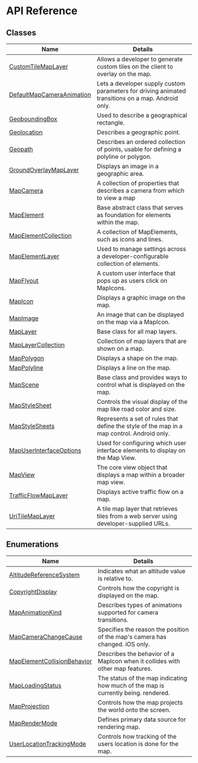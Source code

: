# API Reference

## Classes

Name                                                                   | Details
----------------------------------------------------------------       | ------------------------------------------------------
[CustomTileMapLayer](CustomTileMapLayer-class.md)                      | Allows a developer to generate custom tiles on the client to overlay on the map.
[DefaultMapCameraAnimation](Android/DefaultMapCameraAnimation-class.md)| Lets a developer supply custom parameters for driving animated transitions on a map. Android only.
[GeoboundingBox](GeoboundingBox-class.md)                              | Used to describe a geographical rectangle.
[Geolocation](Geolocation-class.md)                                    | Describes a geographic point.
[Geopath](Geopath-class.md)                                            | Describes an ordered collection of points, usable for defining a polyline or polygon.
[GroundOverlayMapLayer](GroundOverlayMapLayer-class.md)                | Displays an image in a geographic area.
[MapCamera](MapCamera-class.md)                                        | A collection of properties that describes a camera from which to view a map
[MapElement](MapElement-class.md)                                      | Base abstract class that serves as foundation for elements within the map.
[MapElementCollection](MapElementCollection-class.md)                  | A collection of MapElements, such as icons and lines.
[MapElementLayer](MapElementLayer-class.md)                            | Used to manage settings across a developer-configurable collection of elements.
[MapFlyout](MapFlyout-class.md)                                        | A custom user interface that pops up as users click on MapIcons.
[MapIcon](MapIcon-class.md)                                            | Displays a graphic image on the map.
[MapImage](MapImage-class.md)                                          | An image that can be displayed on the map via a MapIcon.
[MapLayer](MapLayer-class.md)                                          | Base class for all map layers.
[MapLayerCollection](MapLayerCollection-class.md)                      | Collection of map layers that are shown on a map.
[MapPolygon](MapPolygon-class.md)                                      | Displays a shape on the map.
[MapPolyline](MapPolyline-class.md)                                    | Displays a line on the map.
[MapScene](MapScene-class.md)                                          | Base class and provides ways to control what is displayed on the map.
[MapStyleSheet](MapStyleSheet-class.md)                                | Controls the visual display of the map like road color and size.
[MapStyleSheets](MapStyleSheets-class.md)                              | Represents a set of rules that define the style of the map in a map control. Android only.
[MapUserInterfaceOptions](MapUserInterfaceOptions-class.md)            | Used for configuring which user interface elements to display on the Map View.
[MapView](MapView-class.md)                                            | The core view object that displays a map within a broader map view.
[TrafficFlowMapLayer](TrafficFlowMapLayer-class.md)                    | Displays active traffic flow on a map.
[UriTileMapLayer](UriTileMapLayer-class.md)                            | A tile map layer that retrieves tiles from a web server using developer-supplied URLs.

## Enumerations

Name                                                                         | Details
----------------------------------------------------------------             | ------------------------------------------------------
[AltitudeReferenceSystem](AltitudeReferenceSystem-enumeration.md)            | Indicates what an altitude value is relative to.
[CopyrightDisplay](Android/CopyrightDisplay-enumeration.md)                  | Controls how the copyright is displayed on the map.
[MapAnimationKind](MapAnimationKind-enumeration.md)                          | Describes types of animations supported for camera transitions.
[MapCameraChangeCause](MapCameraChangeCause-enumeration.md)                  | Specifies the reason the position of the map's camera has changed. iOS only.
[MapElementCollisionBehavior](MapElementCollisionBehavior-enumeration.md)    | Describes the behavior of a MapIcon when it collides with other map features.
[MapLoadingStatus](maploadingstatus-enumeration.md)                          | The status of the map indicating how much of the map is currently being. rendered.
[MapProjection](MapProjection-enumeration.md)                                | Controls how the map projects the world onto the screen.
[MapRenderMode](MapRenderMode-enumeration.md)                                | Defines primary data source for rendering map.
[UserLocationTrackingMode](userlocationtrackingmode-enumeration.md)          | Controls how tracking of the users location is done for the map.
